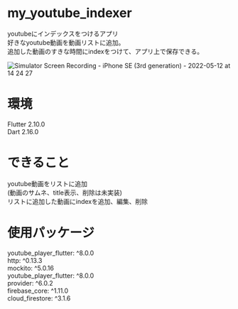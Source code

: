 # my_youtube_indexer
youtubeにインデックスをつけるアプリ  
好きなyoutube動画を動画リストに追加。  
追加した動画のすきな時間にindexをつけて、アプリ上で保存できる。  

![Simulator Screen Recording - iPhone SE (3rd generation) - 2022-05-12 at 14 24 27](https://user-images.githubusercontent.com/59996883/167998207-b4caa712-3ead-492d-9bb5-6e0b14476c79.gif)


# 環境
Flutter 2.10.0  
Dart 2.16.0  

# できること
youtube動画をリストに追加  
(動画のサムネ、title表示、削除は未実装)  
リストに追加した動画にindexを追加、編集、削除  

# 使用パッケージ
youtube_player_flutter: ^8.0.0  
http: ^0.13.3  
mockito: ^5.0.16  
youtube_player_flutter: ^8.0.0  
provider: ^6.0.2  
firebase_core: ^1.11.0  
cloud_firestore: ^3.1.6  
